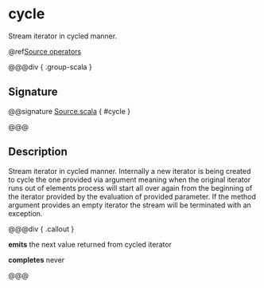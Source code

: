 # cycle

Stream iterator in cycled manner.

@ref[Source operators](../index.md#source-operators)

@@@div { .group-scala }

## Signature

@@signature [Source.scala](/akka-stream/src/main/scala/akka/stream/scaladsl/Source.scala) { #cycle }

@@@

## Description

Stream iterator in cycled manner. Internally a new iterator is being created to cycle the one provided via argument meaning
when the original iterator runs out of elements process will start all over again from the beginning of the iterator
provided by the evaluation of provided parameter. If the method argument provides an empty iterator the stream will be 
terminated with an exception.


@@@div { .callout }

**emits** the next value returned from cycled iterator

**completes** never

@@@

